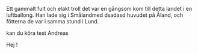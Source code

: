 
Ett gammalt fult och elakt troll det var 
en gångsom kom till detta landet i en luftballong.
Han lade sig i Smålandmed dsadasd  huvudet på Åland,
och fötterna de var i samma stund i Lund.


kan du köra test Andreas




Hej !
